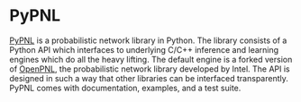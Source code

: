 # PyPNL

[PyPNL](https://github.com/ValueFromData/PyPNL) is a probabilistic network library in Python. The library consists of a Python API which interfaces to underlying C/C++ inference and learning engines which do all the heavy lifting. The default engine is a forked version of [OpenPNL](http://sourceforge.net/projects/openpnl/), the probabilistic network library developed by Intel. The API is designed in such a way that other libraries can be interfaced transparently. PyPNL comes with documentation, examples, and a test suite.



